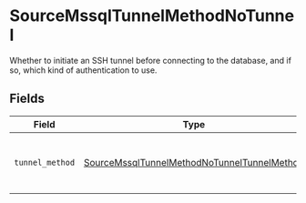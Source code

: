 # SourceMssqlTunnelMethodNoTunnel

Whether to initiate an SSH tunnel before connecting to the database, and if so, which kind of authentication to use.


## Fields

| Field                                                                                                             | Type                                                                                                              | Required                                                                                                          | Description                                                                                                       |
| ----------------------------------------------------------------------------------------------------------------- | ----------------------------------------------------------------------------------------------------------------- | ----------------------------------------------------------------------------------------------------------------- | ----------------------------------------------------------------------------------------------------------------- |
| `tunnel_method`                                                                                                   | [SourceMssqlTunnelMethodNoTunnelTunnelMethod](../../models/shared/sourcemssqltunnelmethodnotunneltunnelmethod.md) | :heavy_check_mark:                                                                                                | No ssh tunnel needed to connect to database                                                                       |